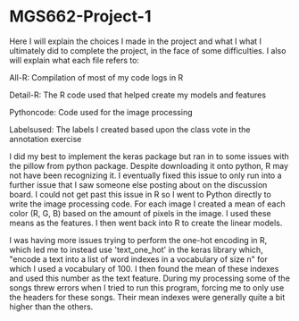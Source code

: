 # MGS662-Project-1
Here I will explain the choices I made in the project and what I what I ultimately did to complete the project, in the face of some difficulties.
I also will explain what each file refers to:

All-R: Compilation of most of my code logs in R

Detail-R: The R code used that helped create my models and features

Pythoncode: Code used for the image processing

Labelsused: The labels I created based upon the class vote in the annotation exercise


I did my best to implement the keras package but ran in to some issues with the pillow from python package. Despite downloading it onto python, R may not have been recognizing it. I eventually fixed this issue to only run into a further issue that I saw someone else posting about on the discussion board. I could not get past this issue in R so I went to Python directly to write the image processing code. For each image I created a mean of each color (R, G, B) based on the amount of pixels in the image. I used these means as the features. I then went back into R to create the linear models.

I was having more issues trying to perform the one-hot encoding in R, which led me to instead use 'text_one_hot' in the keras library which, "encode a text into a list of word indexes in a vocabulary of size n" for which I used a vocabulary of 100. I then found the mean of these indexes and used this number as the text feature. During my processing some of the songs threw errors when I tried to run this program, forcing me to only use the headers for these songs. Their mean indexes were generally quite a bit higher than the others.
